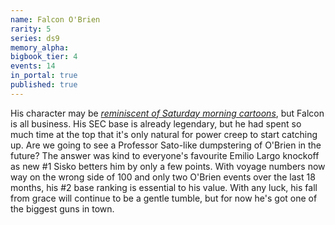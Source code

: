 ```yaml
---
name: Falcon O'Brien
rarity: 5
series: ds9
memory_alpha:
bigbook_tier: 4
events: 14
in_portal: true
published: true
---
```


His character may be [_reminiscent of Saturday morning cartoons_](https://www.youtube.com/watch?v=Ed1ofgp0Y9I&t=30), but Falcon is all business. His SEC base is already legendary, but he had spent so much time at the top that it's only natural for power creep to start catching up. Are we going to see a Professor Sato-like dumpstering of O'Brien in the future? The answer was kind to everyone's favourite Emilio Largo knockoff as new #1 Sisko betters him by only a few points. With voyage numbers now way on the wrong side of 100 and only two O'Brien events over the last 18 months, his #2 base ranking is essential to his value. With any luck, his fall from grace will continue to be a gentle tumble, but for now he's got one of the biggest guns in town.
